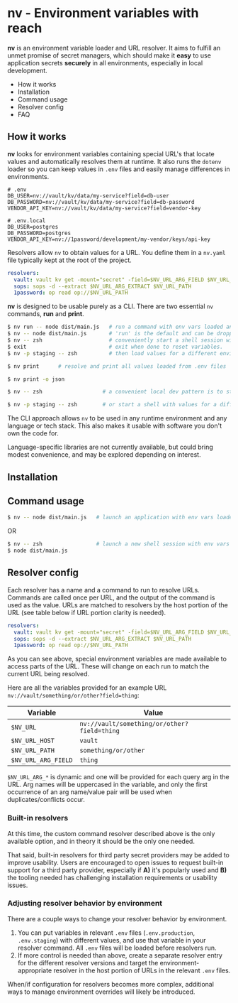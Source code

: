 # nv - Environment variables with reach

**nv** is an environment variable loader and URL resolver. It aims to fulfill an unmet promise of secret managers, which should make it **easy** to use application secrets **securely** in all environments, especially in local development.

- How it works
- Installation
- Command usage
- Resolver config
- FAQ

## How it works

**nv** looks for environment variables containing special URL's that locate values and automatically resolves them at runtime. It also runs the `dotenv` loader so you can keep values in `.env` files and easily manage differences in environments.

```dotenv
# .env
DB_USER=nv://vault/kv/data/my-service?field=db-user
DB_PASSWORD=nv://vault/kv/data/my-service?field=db-password
VENDOR_API_KEY=nv://vault/kv/data/my-service?field=vendor-key

# .env.local
DB_USER=postgres
DB_PASSWORD=postgres
VENDOR_API_KEY=nv://1password/development/my-vendor/keys/api-key
```

Resolvers allow `nv` to obtain values for a URL. You define them in a `nv.yaml` file typically kept at the root of the project.

```yaml
resolvers:
  vault: vault kv get -mount="secret" -field=$NV_URL_ARG_FIELD $NV_URL_PATH
  sops: sops -d --extract $NV_URL_ARG_EXTRACT $NV_URL_PATH
  1password: op read op://$NV_URL_PATH
```

**nv** is designed to be usable purely as a CLI. There are two essential `nv` commands, **run** and **print**.

```bash
$ nv run -- node dist/main.js   # run a command with env vars loaded and resolved.
$ nv -- node dist/main.js       # 'run' is the default and can be dropped if '--' is present.
$ nv -- zsh                     # conveniently start a shell session with vars loaded.
$ exit                          # exit when done to reset variables.
$ nv -p staging -- zsh          # then load values for a different environment instead.
```

```bash
$ nv print      # resolve and print all values loaded from .env files

$ nv print -o json

$ nv -- zsh                   # a convenient local dev pattern is to start a shell with vars loaded

$ nv -p staging -- zsh        # or start a shell with values for a different environment instead
```

The CLI approach allows `nv` to be used in any runtime environment and any language or tech stack. This also makes it usable with software you don't own the code for.

Language-specific libraries are not currently available, but could bring modest convenience, and may be explored depending on interest.

## Installation

<!-- need a solution for distributing the CLI -->

## Command usage

```bash
$ nv -- node dist/main.js   # launch an application with env vars loaded
```

OR

```bash
$ nv -- zsh                 # launch a new shell session with env vars loaded
$ node dist/main.js
```

## Resolver config

Each resolver has a name and a command to run to resolve URLs. Commands are called once per URL, and the output of the command is used as the value. URLs are matched to resolvers by the host portion of the URL (see table below if URL portion clarity is needed).

```yaml
resolvers:
  vault: vault kv get -mount="secret" -field=$NV_URL_ARG_FIELD $NV_URL_PATH
  sops: sops -d --extract $NV_URL_ARG_EXTRACT $NV_URL_PATH
  1password: op read op://$NV_URL_PATH
```

As you can see above, special environment variables are made available to access parts of the URL. These will change on each run to match the current URL being resolved.

Here are all the variables provided for an example URL `nv://vault/something/or/other?field=thing`:

| Variable            | Value                                       |
| ------------------- | ------------------------------------------- |
| `$NV_URL`           | `nv://vault/something/or/other?field=thing` |
| `$NV_URL_HOST`      | `vault`                                     |
| `$NV_URL_PATH`      | `something/or/other`                        |
| `$NV_URL_ARG_FIELD` | `thing`                                     |

`$NV_URL_ARG_*` is dynamic and one will be provided for each query arg in the URL. Arg names will be uppercased in the variable, and only the first occurrence of an arg name/value pair will be used when duplicates/conflicts occur.

### Built-in resolvers

At this time, the custom command resolver described above is the only available option, and in theory it should be the only one needed.

That said, built-in resolvers for third party secret providers may be added to improve usability. Users are encouraged to open issues to request built-in support for a third party provider, especially if **A)** it's popularly used and **B)** the tooling needed has challenging installation requirements or usability issues.

### Adjusting resolver behavior by environment

There are a couple ways to change your resolver behavior by environment.

1. You can put variables in relevant `.env` files (`.env.production`, `.env.staging`) with different values, and use that variable in your resolver command. All `.env` files will be loaded before resolvers run.
2. If more control is needed than above, create a separate resolver entry for the different resolver versions and target the environment-appropriate resolver in the host portion of URLs in the relevant `.env` files.

When/if configuration for resolvers becomes more complex, additional ways to manage environment overrides will likely be introduced.
